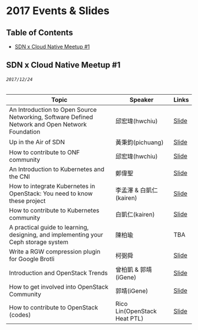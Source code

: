 # 2017 Events & Slides

## Table of Contents

- [SDN x Cloud Native Meetup #1](#sdn-x-cloud-native-meetup-1)

## SDN x Cloud Native Meetup #1
###### `2017/12/24`

| Topic       | Speaker        | Links |
|-------------|----------------|--------------|
| An Introduction to Open Source Networking, Software Defined Network and Open Network Foundation | 邱宏瑋(hwchiu) | [Slide](https://speakerdeck.com/hwchiu/an-introduction-of-open-source-networking-sdn-and-onf) |
| Up in the Air of SDN | 黃秉鈞(pichuang)| [Slide](https://speakerdeck.com/pichuang/up-in-the-air-of-sdn) |
| How to contribute to ONF community | 邱宏瑋(hwchiu) | [Slide](https://speakerdeck.com/hwchiu/how-to-join-the-onf-community)|
| An Introduction to Kubernetes and the CNI | 鄭偉聖 | [Slide](https://www.slideshare.net/WeiShengZheng/introduction-kubernetes-20171224)|
| How to integrate Kubernetes in OpenStack: You need to know these project | 李孟澤 & 白凱仁(kairen) | [Slide](https://www.slideshare.net/MengZeLi4/how-to-integrate-kubernetes-in-openstack)|
| How to contribute to Kubernetes community | 白凱仁(kairen) | [Slide](https://speakerdeck.com/kairen/how-to-contribute-to-kubernetes-community)|
| A practical guide to learning, designing, and implementing your Ceph storage system | 陳柏瑜 | TBA |
| Write a RGW compression plugin for Google Brotli | 柯弼舜 | [Slide](https://drive.google.com/file/d/1G3cXu2djJXTFeYIKlw4paTX9242xR9Tt/view)|
| Introduction and OpenStack Trends | 曾柏凱 & 郭靖(iGene) | [Slide](https://docs.google.com/presentation/d/1uvW79MTGTsid4cG2uqQY6GLfoRta4ODBRF89BzFIAPk/edit#slide=id.p4)|
| How to get involved into OpenStack Community | 郭靖(iGene) | [Slide](https://docs.google.com/presentation/d/1vBAhqwAXwX_kVKpYjGPk3R4aavgrtq_7-Mm6g6WIJMk/edit#slide=id.p4)|
| How to contribute to OpenStack (codes) | Rico Lin(OpenStack Heat PTL) | [Slide](https://etherpad.openstack.org/p/cntug-openstack)|


